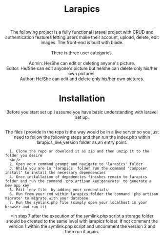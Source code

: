  
<h1 align="center">
  Larapics
</h1>

<br/>

<p align="center"> 
  The following project is a fully functional laravel project with CRUD  and authentication features letting users make their account, upload, delete, edit images. 
  The front-end is built with blade.<br/> <br/>
  There is three user categories.<br/><br/> 
  Admin: He/She can edit or deleting anyone's picture.<br/>
  Editor: He/She can edit anyone's picture but he/she can delete only his/her own pictures.<br/>
  Author: He/She can edit and delete only his/her own pictures. 
</p>

<h1 align="center">
  Installation
</h1>

<div align="center">
  Before you start set up I assume you have basic understanding with laravel set up.

  <br/>
  <br/>
 
  The files i provide in the repo is the way would be in a live server so you just need to follow the following steps and then run 
  the index.php within larapics_live_version folder as an entry point.
 </div>
  
  
     
      1. Clone the repo or download it as zip and then unzip it to the folder you desire
      <br/>
      2. Open your command prompt and navigate to 'larapics' folder
      3. While you are in 'larapics' folder run the command 'composer install' to install the necessary dependencies
      4. Once installation of depedencies finishes remain to larapics folder and run the command 'php artisan key:generate' to generate a new app key
      5. Edit .env file  by adding your credentials
      6. Run from your cmd within larapics folder the command 'php artisan migrate' to migrate with your database
      7. Run the symlink.php file (simply open your localhost in your browser and run it)
    
  <p align="center">
    *In step 7 after the execution of the symlink.php script a storage folder should be created to the same level with larapics folder.
     If not comment the version 1 within the symlink.php script and uncomment the version 2 and then run it again.
  </p>





